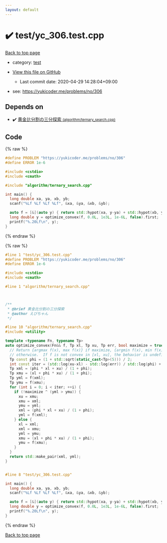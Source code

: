 ```yaml
---
layout: default
---
```


<!-- mathjax config similar to math.stackexchange -->
<script type="text/javascript" async
  src="https://cdnjs.cloudflare.com/ajax/libs/mathjax/2.7.5/MathJax.js?config=TeX-MML-AM_CHTML">
</script>
<script type="text/x-mathjax-config">
  MathJax.Hub.Config({
    TeX: { equationNumbers: { autoNumber: "AMS" }},
    tex2jax: {
      inlineMath: [ ['$','$'] ],
      processEscapes: true
    },
    "HTML-CSS": { matchFontHeight: false },
    displayAlign: "left",
    displayIndent: "2em"
  });
</script>

<script type="text/javascript" src="https://cdnjs.cloudflare.com/ajax/libs/jquery/3.4.1/jquery.min.js"></script>
<script src="https://cdn.jsdelivr.net/npm/jquery-balloon-js@1.1.2/jquery.balloon.min.js" integrity="sha256-ZEYs9VrgAeNuPvs15E39OsyOJaIkXEEt10fzxJ20+2I=" crossorigin="anonymous"></script>
<script type="text/javascript" src="../../assets/js/copy-button.js"></script>
<link rel="stylesheet" href="../../assets/css/copy-button.css" />


# :heavy_check_mark: test/yc_306.test.cpp

<a href="../../index.html">Back to top page</a>

* category: <a href="../../index.html#098f6bcd4621d373cade4e832627b4f6">test</a>
* <a href="{{ site.github.repository_url }}/blob/master/test/yc_306.test.cpp">View this file on GitHub</a>
    - Last commit date: 2020-04-29 14:28:04+09:00


* see: <a href="https://yukicoder.me/problems/no/306">https://yukicoder.me/problems/no/306</a>


## Depends on

* :heavy_check_mark: <a href="../../library/algorithm/ternary_search.cpp.html">黄金比分割の三分探索 <small>(algorithm/ternary_search.cpp)</small></a>


## Code

<a id="unbundled"></a>
{% raw %}
```cpp
#define PROBLEM "https://yukicoder.me/problems/no/306"
#define ERROR 1e-6

#include <cstdio>
#include <cmath>

#include "algorithm/ternary_search.cpp"

int main() {
  long double xa, ya, xb, yb;
  scanf("%Lf %Lf %Lf %Lf", &xa, &ya, &xb, &yb);

  auto f = [&](auto y) { return std::hypot(xa, y-ya) + std::hypot(xb, yb-y); };
  long double y = optimize_convex(f, 0.0L, 1e3L, 1e-6L, false).first;
  printf("%.20Lf\n", y);
}

```
{% endraw %}

<a id="bundled"></a>
{% raw %}
```cpp
#line 1 "test/yc_306.test.cpp"
#define PROBLEM "https://yukicoder.me/problems/no/306"
#define ERROR 1e-6

#include <cstdio>
#include <cmath>

#line 1 "algorithm/ternary_search.cpp"



/**
 * @brief 黄金比分割の三分探索
 * @author えびちゃん
 */

#line 10 "algorithm/ternary_search.cpp"
#include <utility>

template <typename Fn, typename Tp>
auto optimize_convex(Fn&& f, Tp xl, Tp xu, Tp err, bool maximize = true) {
  // Return {argmax f(x), max f(x)} if maximize, {argmin f(x), min f(x)}
  // otherwise.  If f is not convex in [xl, xu], the behavior is undefined.
  Tp const phi = (1 + std::sqrt(static_cast<Tp>(5))) / 2;
  int const iter = (std::log(xu-xl) - std::log(err)) / std::log(phi) + 1;
  Tp xml = (phi * xl + xu) / (1 + phi);
  Tp xmu = (xl + phi * xu) / (1 + phi);
  Tp yml = f(xml);
  Tp ymu = f(xmu);
  for (int i = 0; i < iter; ++i) {
    if (!maximize ^ (yml > ymu)) {
      xu = xmu;
      xmu = xml;
      ymu = yml;
      xml = (phi * xl + xu) / (1 + phi);
      yml = f(xml);
    } else {
      xl = xml;
      xml = xmu;
      yml = ymu;
      xmu = (xl + phi * xu) / (1 + phi);
      ymu = f(xmu);
    }
  }
  return std::make_pair(xml, yml);
}


#line 8 "test/yc_306.test.cpp"

int main() {
  long double xa, ya, xb, yb;
  scanf("%Lf %Lf %Lf %Lf", &xa, &ya, &xb, &yb);

  auto f = [&](auto y) { return std::hypot(xa, y-ya) + std::hypot(xb, yb-y); };
  long double y = optimize_convex(f, 0.0L, 1e3L, 1e-6L, false).first;
  printf("%.20Lf\n", y);
}

```
{% endraw %}

<a href="../../index.html">Back to top page</a>

